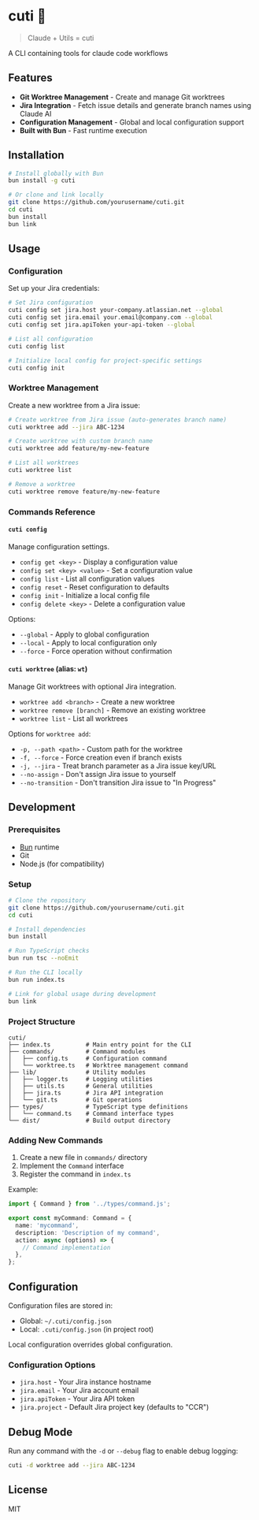 # cuti 💖

> Claude + Utils = cuti

A CLI containing tools for claude code workflows

## Features

- **Git Worktree Management** - Create and manage Git worktrees
- **Jira Integration** - Fetch issue details and generate branch names using Claude AI
- **Configuration Management** - Global and local configuration support
- **Built with Bun** - Fast runtime execution

## Installation

```bash
# Install globally with Bun
bun install -g cuti

# Or clone and link locally
git clone https://github.com/yourusername/cuti.git
cd cuti
bun install
bun link
```

## Usage

### Configuration

Set up your Jira credentials:

```bash
# Set Jira configuration
cuti config set jira.host your-company.atlassian.net --global
cuti config set jira.email your.email@company.com --global
cuti config set jira.apiToken your-api-token --global

# List all configuration
cuti config list

# Initialize local config for project-specific settings
cuti config init
```

### Worktree Management

Create a new worktree from a Jira issue:

```bash
# Create worktree from Jira issue (auto-generates branch name)
cuti worktree add --jira ABC-1234

# Create worktree with custom branch name
cuti worktree add feature/my-new-feature

# List all worktrees
cuti worktree list

# Remove a worktree
cuti worktree remove feature/my-new-feature
```

### Commands Reference

#### `cuti config`

Manage configuration settings.

- `config get <key>` - Display a configuration value
- `config set <key> <value>` - Set a configuration value
- `config list` - List all configuration values
- `config reset` - Reset configuration to defaults
- `config init` - Initialize a local config file
- `config delete <key>` - Delete a configuration value

Options:

- `--global` - Apply to global configuration
- `--local` - Apply to local configuration only
- `--force` - Force operation without confirmation

#### `cuti worktree` (alias: `wt`)

Manage Git worktrees with optional Jira integration.

- `worktree add <branch>` - Create a new worktree
- `worktree remove [branch]` - Remove an existing worktree
- `worktree list` - List all worktrees

Options for `worktree add`:

- `-p, --path <path>` - Custom path for the worktree
- `-f, --force` - Force creation even if branch exists
- `-j, --jira` - Treat branch parameter as a Jira issue key/URL
- `--no-assign` - Don't assign Jira issue to yourself
- `--no-transition` - Don't transition Jira issue to "In Progress"

## Development

### Prerequisites

- [Bun](https://bun.sh) runtime
- Git
- Node.js (for compatibility)

### Setup

```bash
# Clone the repository
git clone https://github.com/yourusername/cuti.git
cd cuti

# Install dependencies
bun install

# Run TypeScript checks
bun run tsc --noEmit

# Run the CLI locally
bun run index.ts

# Link for global usage during development
bun link
```

### Project Structure

```
cuti/
├── index.ts          # Main entry point for the CLI
├── commands/         # Command modules
│   ├── config.ts     # Configuration command
│   └── worktree.ts   # Worktree management command
├── lib/              # Utility modules
│   ├── logger.ts     # Logging utilities
│   ├── utils.ts      # General utilities
│   ├── jira.ts       # Jira API integration
│   └── git.ts        # Git operations
├── types/            # TypeScript type definitions
│   └── command.ts    # Command interface types
└── dist/             # Build output directory
```

### Adding New Commands

1. Create a new file in `commands/` directory
2. Implement the `Command` interface
3. Register the command in `index.ts`

Example:

```typescript
import { Command } from '../types/command.js';

export const myCommand: Command = {
  name: 'mycommand',
  description: 'Description of my command',
  action: async (options) => {
    // Command implementation
  },
};
```

## Configuration

Configuration files are stored in:

- Global: `~/.cuti/config.json`
- Local: `.cuti/config.json` (in project root)

Local configuration overrides global configuration.

### Configuration Options

- `jira.host` - Your Jira instance hostname
- `jira.email` - Your Jira account email
- `jira.apiToken` - Your Jira API token
- `jira.project` - Default Jira project key (defaults to "CCR")

## Debug Mode

Run any command with the `-d` or `--debug` flag to enable debug logging:

```bash
cuti -d worktree add --jira ABC-1234
```

## License

MIT
